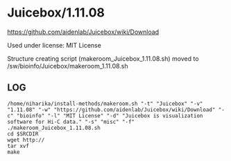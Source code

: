 Juicebox/1.11.08
========================

<https://github.com/aidenlab/Juicebox/wiki/Download>

Used under license:
MIT License


Structure creating script (makeroom_Juicebox_1.11.08.sh) moved to /sw/bioinfo/Juicebox/makeroom_1.11.08.sh

LOG
---

    /home/niharika/install-methods/makeroom.sh "-t" "Juicebox" "-v" "1.11.08" "-w" "https://github.com/aidenlab/Juicebox/wiki/Download" "-c" "bioinfo" "-l" "MIT License" "-d" "Juicebox is visualization software for Hi-C data." "-s" "misc" "-f"
    ./makeroom_Juicebox_1.11.08.sh
    cd $SRCDIR
    wget http://
    tar xvf 
    make

